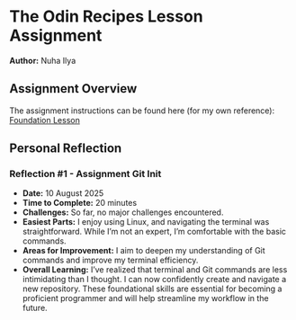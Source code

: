 # The Odin Recipes Lesson Assignment  
**Author:** Nuha Ilya  

## Assignment Overview  
The assignment instructions can be found here (for my own reference):  
[Foundation Lesson](https://www.theodinproject.com/lessons/foundations-recipes#assignment)  

## Personal Reflection  

### Reflection #1 - Assignment Git Init
- **Date:** 10 August 2025  
- **Time to Complete:** 20 minutes  
- **Challenges:** So far, no major challenges encountered.
- **Easiest Parts:** I enjoy using Linux, and navigating the terminal was straightforward. While I’m not an expert, I’m comfortable with the basic commands.
- **Areas for Improvement:** I aim to deepen my understanding of Git commands and improve my terminal efficiency.
- **Overall Learning:** I’ve realized that terminal and Git commands are less intimidating than I thought. I can now confidently create and navigate a new repository. These foundational skills are essential for becoming a proficient programmer and will help streamline my workflow in the future.